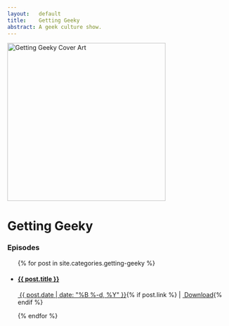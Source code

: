 ```yaml
---
layout:   default
title:    Getting Geeky
abstract: A geek culture show.
---
```

<img src="http://media.take37.com/getting-geeky/GettingGeeky-360x360.png" width="360" height="360" class="img-responsive pull-right" alt="Getting Geeky Cover Art" />

Getting Geeky
=============

### Episodes

<ul>
{% for post in site.categories.getting-geeky %}
	<li>
		<h4><a href="{{ site.baseurl }}{{ post.url }}">{{ post.title }}</a></h4>
		<p class="post-links">
			<a href="{{ site.baseurl }}{{ post.url }}"><i class="fa fa-calendar"></i>&nbsp;{{ post.date | date: "%B %-d, %Y" }}</a>{% if post.link %} | <span><a href="{{ post.link | replace: 'http://', 'http://www.podtrac.com/pts/redirect.m4a/' }}"><i class="fa fa-cloud-download"></i>&nbsp;Download</a></span>{% endif %}
		</p>
	</li>
{% endfor %}
</ul>